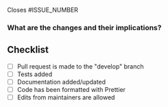 <!--
Thanks for opening a PR! Your contribution is much appreciated.
To make sure your PR is handled as smoothly as possible, please:
 - Make the Pull Request to the "develop" branch.
 - Link an issue via "Closes #ISSUE_NUMBER".
 - Describe your changes and their implications. If the changes cause breaking changes in Lowdefy configuration, please state this.
 - Please allow edits from maintainers on your pull request. You can read more here:
    - https://docs.github.com/en/github/collaborating-with-pull-requests/working-with-forks/allowing-changes-to-a-pull-request-branch-created-from-a-fork
 - Follow the checklist and complete everything that is applicable.
-->

Closes #ISSUE_NUMBER

### What are the changes and their implications?

## Checklist

- [ ] Pull request is made to the "develop" branch
- [ ] Tests added
- [ ] Documentation added/updated
- [ ] Code has been formatted with Prettier
- [ ] Edits from maintainers are allowed
